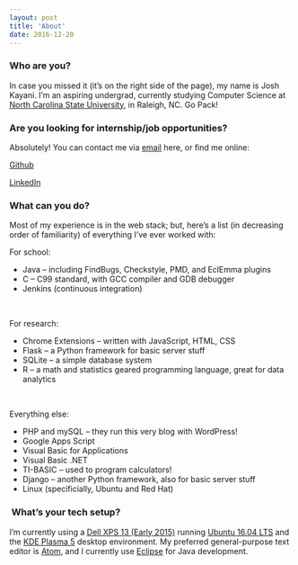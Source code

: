 ```yaml
---
layout: post
title: 'About'
date: 2016-12-20
---
```


### Who are you?

In case you missed it (it’s on the right side of the page), my name is Josh Kayani. I’m an aspiring undergrad, currently studying Computer Science at [North Carolina State University](http://ncsu.edu), in Raleigh, NC. Go Pack!

### Are you looking for internship/job opportunities?

Absolutely! You can contact me via [email](mailto:josh@joshkayani.me) here, or find me online:

[Github](http://github.com/jkayani)

[LinkedIn](https://www.linkedin.com/in/joshua-kayani-18b30381)

### What can you do?

Most of my experience is in the web stack; but, here’s a list (in decreasing order of familiarity) of everything I’ve ever worked with:

For school:

- Java – including FindBugs, Checkstyle, PMD, and EclEmma plugins
- C – C99 standard, with GCC compiler and GDB debugger
- Jenkins (continuous integration)

 

For research:

- Chrome Extensions – written with JavaScript, HTML, CSS
- Flask – a Python framework for basic server stuff
- SQLite – a simple database system
- R – a math and statistics geared programming language, great for data analytics

 

Everything else:

- PHP and mySQL – they run this very blog with WordPress!
- Google Apps Script
- Visual Basic for Applications
- Visual Basic .NET
- TI-BASIC – used to program calculators!
- Django – another Python framework, also for basic server stuff
- Linux (specificially, Ubuntu and Red Hat)

###  What’s your tech setup?

I’m currently using a [Dell XPS 13 (Early 2015)](https://wiki.archlinux.org/index.php/Dell_XPS_13_(2015)) running [Ubuntu 16.04 LTS](https://www.ubuntu.com/) and the [KDE Plasma 5](https://www.kde.org/) desktop environment. My preferred general-purpose text editor is [Atom](https://atom.io/), and I currently use [Eclipse](https://eclipse.org/) for Java development.

 

 


